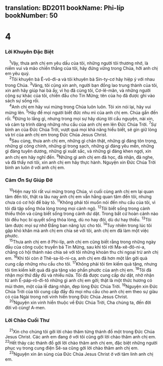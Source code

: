 translation: BD2011
bookName: Phi-líp 
bookNumber: 50
-------

<div class="title"><h1>4</h1><h3>Lời Khuyên Ðặc Biệt</h3></div>
<span class="verse phi_4_1"> <sup>1</sup>Vậy, thưa anh chị em yêu dấu của tôi, những người tôi thương nhớ, là niềm vui và mão chiến thắng của tôi, hãy đứng vững trong Chúa, hỡi anh chị em yêu quý.<br/></span>
<span class="verse phi_4_2"> <sup>2</sup>Tôi khuyên bà Ê-vô-đi-a và tôi khuyên bà Sin-ty-cơ hãy hiệp ý với nhau trong Chúa. </span>
<span class="verse phi_4_3"><sup>3</sup>Vâng, tôi cũng xin anh, người bạn đồng lao trung thành của tôi, xin anh hãy giúp hai bà ấy, vì họ đã cùng tôi, Cơ-lê-măn, và những người cộng sự khác của tôi, chiến đấu cho Tin Mừng; tên của họ đã được ghi vào sách sự sống rồi.<br/></span>
<span class="verse phi_4_4"> <sup>4</sup>Anh chị em hãy vui mừng trong Chúa luôn luôn. Tôi xin nói lại, hãy vui mừng lên. </span>
<span class="verse phi_4_5"><sup>5</sup>Hãy để mọi người biết đức nhu mì của anh chị em. Chúa gần đến rồi. </span>
<span class="verse phi_4_6"><sup>6</sup>Ðừng lo lắng gì, nhưng trong mọi sự hãy dùng lời cầu nguyện, nài xin, và cảm tạ trình dâng những nhu cầu của anh chị em lên Ðức Chúa Trời. </span>
<span class="verse phi_4_7"><sup>7</sup>Sự bình an của Ðức Chúa Trời, vượt quá mọi khả năng hiểu biết, sẽ gìn giữ lòng và trí của anh chị em trong Ðức Chúa Jesus Christ.<br/></span>
<span class="verse phi_4_8"> <sup>8</sup>Sau cùng, thưa anh chị em, những gì chân thật, những gì đáng tôn trọng, những gì công chính, những gì trong sạch, những gì đáng yêu mến, những gì đáng tuyên dương, những gì xuất sắc, và những gì đáng khen ngợi, xin anh chị em hãy nghĩ đến. </span>
<span class="verse phi_4_9"><sup>9</sup>Những gì anh chị em đã học, đã nhận, đã nghe, và đã thấy nơi tôi, xin anh chị em hãy thực hành. Nguyện xin Ðức Chúa Trời bình an luôn ở với anh chị em.<br/></span>
<div class="title"><h3>Cảm Ơn Sự Giúp Ðỡ</h3></div>
<span class="verse phi_4_10"> <sup>10</sup>Hiện nay tôi rất vui mừng trong Chúa, vì cuối cùng anh chị em lại quan tâm đến tôi, thật ra lâu nay anh chị em vẫn hằng quan tâm đến tôi, nhưng chưa có cơ hội để bày tỏ. </span>
<span class="verse phi_4_11"><sup>11</sup>Không phải tôi muốn nói đến nhu cầu của tôi, vì tôi đã tập sống thỏa lòng trong mọi cảnh ngộ. </span>
<span class="verse phi_4_12"><sup>12</sup>Tôi biết sống trong cảnh thiếu thốn và cũng biết sống trong cảnh dư dật. Trong bất cứ hoàn cảnh nào tôi đều học bí quyết sống thỏa lòng, dù no hay đói, dù dư hay thiếu. </span>
<span class="verse phi_4_13"><sup>13</sup>Tôi làm được mọi sự nhờ Ðấng ban năng lực cho tôi. </span>
<span class="verse phi_4_14"><sup>14</sup>Tuy nhiên trong lúc tôi gặp khó khăn mà anh chị em chia sẻ với tôi, anh chị em đã làm một việc phước.<br/></span>
<span class="verse phi_4_15"> <sup>15</sup>Thưa anh chị em ở Phi-líp, anh chị em cũng biết rằng trong những ngày đầu của công cuộc truyền bá Tin Mừng, sau khi tôi rời Ma-xê-đô-ni-a, chẳng có hội thánh nào chia sẻ với tôi những khoản thu chi ngoại trừ anh chị em. </span>
<span class="verse phi_4_16"><sup>16</sup>Khi tôi còn ở Thê-sa-lô-ni-ca, anh chị em đã hơn một lần gởi quà cung cấp những nhu cầu cho tôi. </span>
<span class="verse phi_4_17"><sup>17</sup>Không phải tôi tìm kiếm quà tặng, nhưng tôi tìm kiếm kết quả đã gia tăng vào phần phước của anh chị em. </span>
<span class="verse phi_4_18"><sup>18</sup>Tôi đã nhận mọi thứ đầy đủ và nhiều nữa. Tôi đã được cung cấp dư dật, nhờ nhận từ anh Ê-páp-rô-đi-tô những gì anh chị em gởi; thật là một thức hương có mùi thơm, một của lễ đáng nhận, đẹp lòng Ðức Chúa Trời. </span>
<span class="verse phi_4_19"><sup>19</sup>Nguyện xin Ðức Chúa Trời của tôi cung cấp đầy đủ mọi nhu cầu cho anh chị em theo sự giàu có của Ngài trong nơi vinh hiển trong Ðức Chúa Jesus Christ.<br/></span>
<span class="verse phi_4_20"> <sup>20</sup>Nguyện xin vinh hiển thuộc về Ðức Chúa Trời, Cha chúng ta, đến đời đời vô cùng! A-men.<br/></span>
<div class="title"><h3>Lời Chào Cuối Thư</h3></div>
<span class="verse phi_4_21"> <sup>21</sup>Xin cho chúng tôi gởi lời chào thăm từng thánh đồ một trong Ðức Chúa Jesus Christ. Các anh em đang ở với tôi cũng gởi lời chào thăm anh chị em. </span>
<span class="verse phi_4_22"><sup>22</sup>Hết thảy các thánh đồ gởi lời chào thăm anh chị em, đặc biệt những người phục vụ trong cung điện Sê-sa cũng gởi lời chào thăm anh chị em.<br/></span>
<span class="verse phi_4_23"> <sup>23</sup>Nguyện xin ân sủng của Ðức Chúa Jesus Christ ở với tâm linh anh chị em.<br/></span>
